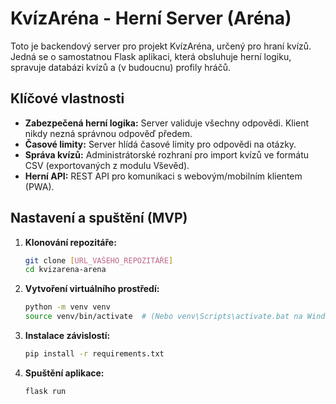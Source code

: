# KvízAréna - Herní Server (Aréna)

Toto je backendový server pro projekt KvízAréna, určený pro hraní kvízů. Jedná se o samostatnou Flask aplikaci, která obsluhuje herní logiku, spravuje databázi kvízů a (v budoucnu) profily hráčů.

## Klíčové vlastnosti

* **Zabezpečená herní logika:** Server validuje všechny odpovědi. Klient nikdy nezná správnou odpověď předem.
* **Časové limity:** Server hlídá časové limity pro odpovědi na otázky.
* **Správa kvízů:** Administrátorské rozhraní pro import kvízů ve formátu CSV (exportovaných z modulu Vševěd).
* **Herní API:** REST API pro komunikaci s webovým/mobilním klientem (PWA).

## Nastavení a spuštění (MVP)

1.  **Klonování repozitáře:**
    ```bash
    git clone [URL_VAŠEHO_REPOZITÁŘE]
    cd kvizarena-arena
    ```

2.  **Vytvoření virtuálního prostředí:**
    ```bash
    python -m venv venv
    source venv/bin/activate  # (Nebo venv\Scripts\activate.bat na Windows)
    ```

3.  **Instalace závislostí:**
    ```bash
    pip install -r requirements.txt
    ```

4.  **Spuštění aplikace:**
    ```bash
    flask run
    ```

